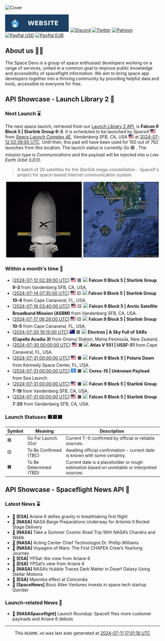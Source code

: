 ![Cover](https://raw.githubusercontent.com/TheSpaceDevs/Tutorials/main/assets/tsd_cover.png)


[![Website](https://raw.githubusercontent.com/TheSpaceDevs/Tutorials/e36b2c250ce7fcd4a801c1ed6cb1f9f9d031696b/assets/badge_tsd_website.svg)](https://thespacedevs.com/)
[![Discord](https://img.shields.io/badge/Discord-%237289DA.svg?style=for-the-badge&logo=discord&logoColor=white)](https://discord.gg/p7ntkNA)
[![Twitter](https://img.shields.io/badge/Twitter-%231DA1F2.svg?style=for-the-badge&logo=Twitter&logoColor=white)](https://twitter.com/TheSpaceDevs)
[![Patreon](https://img.shields.io/badge/Patreon-F96854?style=for-the-badge&logo=patreon&logoColor=white)](https://www.patreon.com/TheSpaceDevs)
[![PayPal USD](https://img.shields.io/badge/PayPal-00457C?style=for-the-badge&logo=paypal&logoColor=white&label=USD)](https://www.paypal.com/donate/?hosted_button_id=UCPX4EL6E9JFA)
[![PayPal EUR](https://img.shields.io/badge/PayPal-00457C?style=for-the-badge&logo=paypal&logoColor=white&label=EUR)](https://www.paypal.com/donate/?hosted_button_id=5S7MGGWJJBHL6)

## About us 🧑‍🚀
The Space Devs is a group of space enthusiast developers working on a range of
services, united in a common goal to improve public knowledge and accessibility
of spaceflight information. We aim to bring space app developers together into a
thriving community by providing helpful data and tools, accessible to everyone
for free.

## API Showcase - Launch Library 2 🚀

### Next Launch ⌛
The next space launch, retrieved from our
<a href="https://thespacedevs.com/llapi">Launch Library 2 API</a>, is
**Falcon 9 Block 5 | Starlink Group 9-3**. It is scheduled to be launched by *SpaceX*
<img width="17" src="https://raw.githubusercontent.com/lipis/flag-icons/main/flags/4x3/us.svg" />
from *<a href="https://en.wikipedia.org/wiki/Vandenberg_Space_Launch_Complex_4#SLC-4E">Space Launch Complex 4E</a>, Vandenberg SFB, CA, USA*
<img width="17" src="https://raw.githubusercontent.com/lipis/flag-icons/main/flags/4x3/us.svg" />
at <a href="https://www.timeanddate.com/worldclock/fixedtime.html?iso=20240712T023900">2024-07-12 02:39:00 UTC</a>.  Until
then, this pad will have been used for 150
out of 762 launches from this location. The launch status is currently
*Go* 🟩 . The mission type is
*Communications* and the payload will be injected
into *a Low Earth Orbit
(LEO)*.
<br>
<blockquote>
  A batch of 20 satellites for the Starlink mega-constellation - SpaceX's project for space-based Internet communication system.
</blockquote>

<p float="left" align="center">
  <a href="https://en.wikipedia.org/wiki/Falcon_9" >
    <img alt="launch-image" width="49%" src="profile/cache/launch_image.png" />
  </a>
  <a href="https://www.google.com/maps?q=34.632,-120.611" >
    <img alt="pad-location" width="49%" src="profile/cache/new_pad_image.png"  />
  </a>
</p>

### Within a month's time 📅
- \[<a href="https://www.timeanddate.com/worldclock/fixedtime.html?iso=20240712T023900">2024-07-12 02:39:00 UTC</a>\]  <img width="17" src="https://raw.githubusercontent.com/lipis/flag-icons/main/flags/4x3/us.svg" /> 🟩  <a href="https://www.google.com/calendar/render?action=TEMPLATE&text=Falcon 9 Block 5 | Starlink Group 9-3&location=Vandenberg SFB, CA, USA&dates=20240712T023900Z%2F20240712T063700Z"><img border="0" width="15" src="https://upload.wikimedia.org/wikipedia/commons/a/a5/Google_Calendar_icon_%282020%29.svg"></a> **Falcon 9 Block 5 | Starlink Group 9-3** from Vandenberg SFB, CA, USA.
- \[<a href="https://www.timeanddate.com/worldclock/fixedtime.html?iso=20240714T073500">2024-07-14 07:35:00 UTC</a>\]  <img width="17" src="https://raw.githubusercontent.com/lipis/flag-icons/main/flags/4x3/us.svg" /> 🟨  <a href="https://www.google.com/calendar/render?action=TEMPLATE&text=Falcon 9 Block 5 | Starlink Group 10-4&location=Cape Canaveral, FL, USA&dates=20240714T073500Z%2F20240714T120500Z"><img border="0" width="15" src="https://upload.wikimedia.org/wikipedia/commons/a/a5/Google_Calendar_icon_%282020%29.svg"></a> **Falcon 9 Block 5 | Starlink Group 10-4** from Cape Canaveral, FL, USA.
- \[<a href="https://www.timeanddate.com/worldclock/fixedtime.html?iso=20240716T034000">2024-07-16 03:40:00 UTC</a>\]  <img width="17" src="https://raw.githubusercontent.com/lipis/flag-icons/main/flags/4x3/us.svg" /> 🟨  <a href="https://www.google.com/calendar/render?action=TEMPLATE&text=Falcon 9 Block 5 | Arctic Satellite Broadband Mission (ASBM)&location=Vandenberg SFB, CA, USA&dates=20240716T034000Z%2F20240716T043000Z"><img border="0" width="15" src="https://upload.wikimedia.org/wikipedia/commons/a/a5/Google_Calendar_icon_%282020%29.svg"></a> **Falcon 9 Block 5 | Arctic Satellite Broadband Mission (ASBM)** from Vandenberg SFB, CA, USA.
- \[<a href="https://www.timeanddate.com/worldclock/fixedtime.html?iso=20240717T062600">2024-07-17 06:26:00 UTC</a>\]  <img width="17" src="https://raw.githubusercontent.com/lipis/flag-icons/main/flags/4x3/us.svg" /> 🟨  <a href="https://www.google.com/calendar/render?action=TEMPLATE&text=Falcon 9 Block 5 | Starlink Group 10-5&location=Cape Canaveral, FL, USA&dates=20240717T062600Z%2F20240717T110900Z"><img border="0" width="15" src="https://upload.wikimedia.org/wikipedia/commons/a/a5/Google_Calendar_icon_%282020%29.svg"></a> **Falcon 9 Block 5 | Starlink Group 10-5** from Cape Canaveral, FL, USA.
- \[<a href="https://www.timeanddate.com/worldclock/fixedtime.html?iso=20240720T191500">2024-07-20 19:15:00 UTC</a>\]  <img width="17" src="https://raw.githubusercontent.com/lipis/flag-icons/main/flags/4x3/nz.svg" /> 🟩  <a href="https://www.google.com/calendar/render?action=TEMPLATE&text=Electron | A Sky Full of SARs (Capella Acadia 3)&location=Onenui Station, Mahia Peninsula, New Zealand&dates=20240720T191500Z%2F20240720T191500Z"><img border="0" width="15" src="https://upload.wikimedia.org/wikipedia/commons/a/a5/Google_Calendar_icon_%282020%29.svg"></a> **Electron | A Sky Full of SARs (Capella Acadia 3)** from Onenui Station, Mahia Peninsula, New Zealand.
- \[<a href="https://www.timeanddate.com/worldclock/fixedtime.html?iso=20240730T000000">2024-07-30 00:00:00 UTC</a>\]  <img width="17" src="https://raw.githubusercontent.com/lipis/flag-icons/main/flags/4x3/us.svg" /> 🟧  <a href="https://www.google.com/calendar/render?action=TEMPLATE&text=Atlas V 551 | USSF-51&location=Cape Canaveral, FL, USA&dates=20240730T000000Z%2F20240730T000000Z"><img border="0" width="15" src="https://upload.wikimedia.org/wikipedia/commons/a/a5/Google_Calendar_icon_%282020%29.svg"></a> **Atlas V 551 | USSF-51** from Cape Canaveral, FL, USA.
- \[<a href="https://www.timeanddate.com/worldclock/fixedtime.html?iso=20240731T000000">2024-07-31 00:00:00 UTC</a>\]  <img width="17" src="https://raw.githubusercontent.com/lipis/flag-icons/main/flags/4x3/us.svg" /> 🟧  <a href="https://www.google.com/calendar/render?action=TEMPLATE&text=Falcon 9 Block 5 | Polaris Dawn&location=Kennedy Space Center, FL, USA&dates=20240731T000000Z%2F20240731T000000Z"><img border="0" width="15" src="https://upload.wikimedia.org/wikipedia/commons/a/a5/Google_Calendar_icon_%282020%29.svg"></a> **Falcon 9 Block 5 | Polaris Dawn** from Kennedy Space Center, FL, USA.
- \[<a href="https://www.timeanddate.com/worldclock/fixedtime.html?iso=20240731T000000">2024-07-31 00:00:00 UTC</a>\]  <img width="17" src="https://raw.githubusercontent.com/lipis/flag-icons/main/flags/4x3/un.svg" /> 🟧  <a href="https://www.google.com/calendar/render?action=TEMPLATE&text=Ceres-1S | Unknown Payload&location=Sea Launch&dates=20240731T000000Z%2F20240731T000000Z"><img border="0" width="15" src="https://upload.wikimedia.org/wikipedia/commons/a/a5/Google_Calendar_icon_%282020%29.svg"></a> **Ceres-1S | Unknown Payload** from Sea Launch.
- \[<a href="https://www.timeanddate.com/worldclock/fixedtime.html?iso=20240731T000000">2024-07-31 00:00:00 UTC</a>\]  <img width="17" src="https://raw.githubusercontent.com/lipis/flag-icons/main/flags/4x3/us.svg" /> 🟧  <a href="https://www.google.com/calendar/render?action=TEMPLATE&text=Falcon 9 Block 5 | Starlink Group 7-19&location=Vandenberg SFB, CA, USA&dates=20240731T000000Z%2F20240731T000000Z"><img border="0" width="15" src="https://upload.wikimedia.org/wikipedia/commons/a/a5/Google_Calendar_icon_%282020%29.svg"></a> **Falcon 9 Block 5 | Starlink Group 7-19** from Vandenberg SFB, CA, USA.
- \[<a href="https://www.timeanddate.com/worldclock/fixedtime.html?iso=20240731T000000">2024-07-31 00:00:00 UTC</a>\]  <img width="17" src="https://raw.githubusercontent.com/lipis/flag-icons/main/flags/4x3/us.svg" /> 🟧  <a href="https://www.google.com/calendar/render?action=TEMPLATE&text=Falcon 9 Block 5 | Starlink Group 7-20&location=Vandenberg SFB, CA, USA&dates=20240731T000000Z%2F20240731T000000Z"><img border="0" width="15" src="https://upload.wikimedia.org/wikipedia/commons/a/a5/Google_Calendar_icon_%282020%29.svg"></a> **Falcon 9 Block 5 | Starlink Group 7-20** from Vandenberg SFB, CA, USA.


### Launch Statuses 🟩🟨🟧
<p align="center">
    <table class="tg">
    <thead>
      <tr>
        <th class="tg-0pky">Symbol</th>
        <th class="tg-0pky">Meaning</th>
        <th class="tg-0pky">Description</th>
      </tr>
    </thead>
    <tbody>
      <tr>
        <td class="tg-0pky">🟩</td>
        <td class="tg-0pky">Go For Launch (Go)</td>
        <td class="tg-0pky">Current T-0 confirmed by official or reliable sources.</td>
      </tr>
      <tr>
        <td class="tg-0pky">🟨</td>
        <td class="tg-0pky">To Be Confirmed (TBC)</td>
        <td class="tg-0pky">Awaiting official confirmation - current date is known with some certainty.</td>
      </tr>
      <tr>
        <td class="tg-0pky">🟧</td>
        <td class="tg-0pky">To Be Determined (TBD)</td>
        <td class="tg-0pky">Current date is a placeholder or rough estimation based on unreliable or interpreted sources.</td>
      </tr>
    </tbody>
    </table>
</p>

## API Showcase - Spaceflight News API 📰

### Latest News ⌛
- <a href="https://www.esa.int/ESA_Multimedia/Images/2024/07/Ariane_6_defies_gravity_in_breathtaking_first_flight" >🔗</a> **[ESA]** Ariane 6 defies gravity in breathtaking first flight
- <a href="https://www.nasa.gov/image-article/nasa-barge-preparations-underway-for-artemis-ii-rocket-stage-delivery/" >🔗</a> **[NASA]** NASA Barge Preparations Underway for Artemis II Rocket Stage Delivery
- <a href="https://www.nasa.gov/image-article/take-a-summer-cosmic-road-trip-with-nasas-chandra-and-webb/" >🔗</a> **[NASA]** Take a Summer Cosmic Road Trip With NASA’s Chandra and Webb
- <a href="https://www.nasa.gov/image-article/acting-center-chief-technologist-dr-phillip-williams/" >🔗</a> **[NASA]** Acting Center Chief Technologist Dr. Phillip Williams
- <a href="https://www.nasa.gov/missions/voyagers-of-mars-the-first-chapea-crews-yearlong-journey/" >🔗</a> **[NASA]** Voyagers of Mars: The First CHAPEA Crew’s Yearlong Journey
- <a href="https://www.esa.int/Enabling_Support/Space_Engineering_Technology/ESA_Young_Professionals_Satellites/YPSat_the_view_from_Ariane_6" >🔗</a> **[ESA]** YPSat: the view from Ariane 6
- <a href="https://www.esa.int/Enabling_Support/Space_Engineering_Technology/ESA_Young_Professionals_Satellites/YPSat_s_view_from_Ariane_6" >🔗</a> **[ESA]** YPSat’s view from Ariane 6
- <a href="https://science.nasa.gov/missions/hubble/nasas-hubble-traces-dark-matter-in-dwarf-galaxy-using-stellar-motions/" >🔗</a> **[NASA]** NASA’s Hubble Traces Dark Matter in Dwarf Galaxy Using Stellar Motions
- <a href="https://www.esa.int/ESA_Multimedia/Images/2024/07/Mpemba_effect_at_Concordia" >🔗</a> **[ESA]** Mpemba effect at Concordia
- <a href="https://spacenews.com/booz-allen-ventures-invests-in-space-tech-startup-quindar/" >🔗</a> **[SpaceNews]** Booz Allen Ventures invests in space tech startup Quindar


### Launch-related News 🚀

- <a href="https://www.nasaspaceflight.com/2024/07/launch-roundup-070824/" >🔗</a> **[NASASpaceflight]** Launch Roundup: SpaceX flies more customer payloads and Ariane 6 debuts


<hr>
  <div align="center">
  This <code>README.md</code> was last auto generated at <a href="https://www.timeanddate.com/worldclock/fixedtime.html?iso=20240711T170118">2024-07-11 17:01:18 UTC</a>
  <br>
  <!-- <a href="https://medium.com/@g.h.garrett" target="_blank">Learn to add space launches to your profile here!</a> -->
</div>